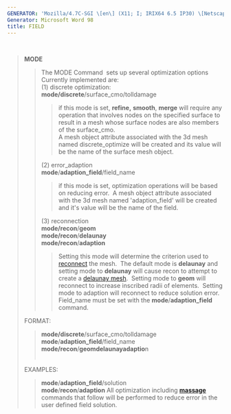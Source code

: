```yaml
---
GENERATOR: 'Mozilla/4.7C-SGI \[en\] (X11; I; IRIX64 6.5 IP30) \[Netscape\]'
Generator: Microsoft Word 98
title: FIELD
---
```


 

> **MODE**
>
> > The MODE Command  sets up several optimization options\
> > Currently implemented are:\
> > (1) discrete optimization:\
> > **mode/discrete**/surface\_cmo/tolldamage
> >
> > > if this mode is set, **refine,** **smooth**, **merge** will
> > > require any operation that involves nodes on the specified surface
> > > to result in a mesh whose surface nodes are also members of the
> > > surface\_cmo.\
> > > A mesh object attribute associated with the 3d mesh named
> > > discrete\_optimize will be created and its value will be the name
> > > of the surface mesh object.
> >
> > \(2) error\_adaption\
> > **mode**/**adaption\_field**/field\_name
> >
> > > if this mode is set, optimization operations will be based on
> > > reducing error.  A mesh object attribute associated with the 3d
> > > mesh named 'adaption\_field' will be created and it's value will
> > > be the name of the field.
> >
> > \(3) reconnection\
> > **mode/recon**/**geom**\
> > **mode/recon**/**delaunay**\
> > **mode/recon**/**adaption**
> >
> > > Setting this mode will determine the criterion used to
> > > [reconnect](RECON.html) the mesh.  The default mode is
> > > **delaunay** and setting mode to **delaunay** will cause recon to
> > > attempt to create a [delaunay mesh](CONNECT1.html).  Setting mode
> > > to **geom** will reconnect to increase inscribed radii of
> > > elements.  Setting mode to adaption will reconnect to reduce
> > > solution error.  Field\_name must be set with the
> > > **mode**/**adaption\_field** command.
>
> FORMAT:
>
> > **mode/discrete**/surface\_cmo/tolldamage\
> > **mode**/**adaption\_field**/field\_name\
> > **mode/recon**/**geom****delaunay****adaptio**n\
> >  
>
> EXAMPLES:
>
> > **mode**/**adaption\_field**/solution\
> > **mode**/**recon**/**adaption**
> > All optimization including **[massage](MASSAGE.html)** commands that
> > follow will be performed to reduce error in the user defined field
> > solution.
>
> >
